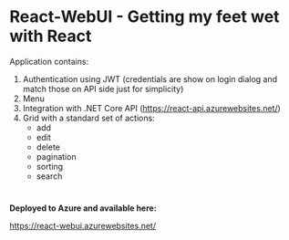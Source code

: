 # React-WebUI - Getting my feet wet with React

Application contains:
1. Authentication using JWT (credentials are show on login dialog and match those on API side just for simplicity)
2. Menu
3. Integration with .NET Core API (https://react-api.azurewebsites.net/)
4. Grid with a standard set of actions:
    - add
    - edit
    - delete
    - pagination
    - sorting
    - search

#
**Deployed to Azure and available here:**

https://react-webui.azurewebsites.net/
